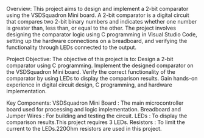 Overview:
This project aims to design and implement a 2-bit comparator using the VSDSquadron Mini board. A 2-bit comparator is a digital circuit that compares two 2-bit binary numbers and indicates whether one number is greater than, less than, or equal to the other. The project involves designing the comparator logic using C programming in Visual Studio Code, setting up the hardware connections on a breadboard, and verifying the functionality through LEDs connected to the output.

Project Objective:
The objective of this project is to: Design a 2-bit comparator using C programming.
Implement the designed comparator on the VSDSquadron Mini board.
Verify the correct functionality of the comparator by using LEDs to display the comparison results.
Gain hands-on experience in digital circuit design, C programming, and hardware implementation.

Key Components:
VSDSquadron Mini Board : The main microcontroller board used for processing and logic implementation.
Breadboard and Jumper Wires : For building and testing the circuit.
LEDs : To display the comparison results.This project requires 3 LEDs.
Resistors : To limit the current to the LEDs.220Ohm resistors are used in this project.
